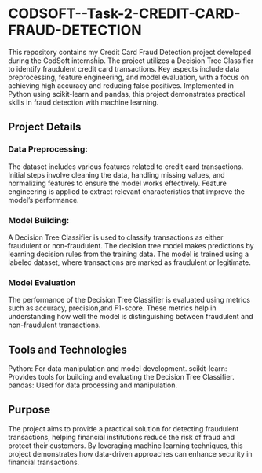 # CODSOFT--Task-2-CREDIT-CARD-FRAUD-DETECTION
This repository contains my Credit Card Fraud Detection project developed during the CodSoft internship. The project utilizes a Decision Tree Classifier to identify fraudulent credit card transactions. Key aspects include data preprocessing, feature engineering, and model evaluation, with a focus on achieving high accuracy and reducing false positives. Implemented in Python using scikit-learn and pandas, this project demonstrates practical skills in fraud detection with machine learning.

## Project Details
### Data Preprocessing:
The dataset includes various features related to credit card transactions. Initial steps involve cleaning the data, handling missing values, and normalizing features to ensure the model works effectively.
Feature engineering is applied to extract relevant characteristics that improve the model’s performance.

### Model Building:
A Decision Tree Classifier is used to classify transactions as either fraudulent or non-fraudulent. The decision tree model makes predictions by learning decision rules from the training data.
The model is trained using a labeled dataset, where transactions are marked as fraudulent or legitimate.

### Model Evaluation
The performance of the Decision Tree Classifier is evaluated using metrics such as accuracy, precision,and F1-score. These metrics help in understanding how well the model is distinguishing between fraudulent and non-fraudulent transactions.

## Tools and Technologies
Python: For data manipulation and model development.
scikit-learn: Provides tools for building and evaluating the Decision Tree Classifier.
pandas: Used for data processing and manipulation.

## Purpose
The project aims to provide a practical solution for detecting fraudulent transactions, helping financial institutions reduce the risk of fraud and protect their customers. By leveraging machine learning techniques, this project demonstrates how data-driven approaches can enhance security in financial transactions.
